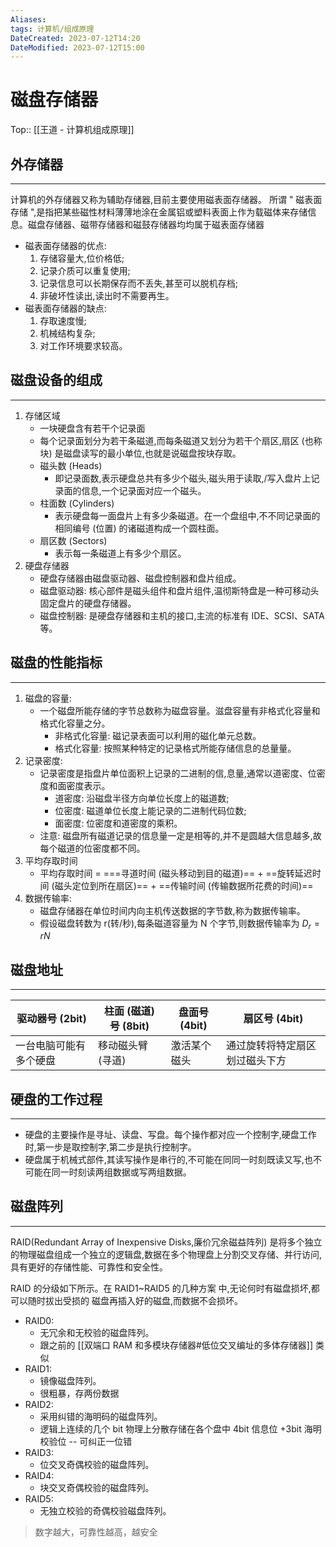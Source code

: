 ```yaml
---
Aliases: 
tags: 计算机/组成原理
DateCreated: 2023-07-12T14:20
DateModified: 2023-07-12T15:00
---
```

# 磁盘存储器
Top:: [[王道 - 计算机组成原理]]

## 外存储器
---
计算机的外存储器又称为辅助存储器,目前主要使用磁表面存储器。
所谓 " 磁表面存储 ",是指把某些磁性材料薄薄地涂在金属铝或塑料表面上作为载磁体来存储信息。磁盘存储器、磁带存储器和磁鼓存储器均均属于磁表面存储器

- 磁表面存储器的优点:
	1. 存储容量大,位价格低;
	2. 记录介质可以重复使用;
	3. 记录信息可以长期保存而不丢失,甚至可以脱机存档;
	4. 非破坏性读出,读出时不需要再生。
- 磁表面存储器的缺点:
	1. 存取速度慢;
	2. 机械结构复杂;
	3. 对工作环境要求较高。

## 磁盘设备的组成
---
1. 存储区域
	- 一块硬盘含有若干个记录面
	- 每个记录面划分为若干条磁道,而每条磁道又划分为若干个扇区,扇区 (也称块) 是磁盘读写的最小单位,也就是说磁盘按块存取。
	- 磁头数 (Heads)
		- 即记录面数,表示硬盘总共有多少个磁头,磁头用于读取,/写入盘片上记录面的信息,一个记录面对应一个磁头。
	- 柱面数 (Cylinders)
		- 表示硬盘每一面盘片上有多少条磁道。在一个盘组中,不不同记录面的相同编号 (位置) 的诸磁道构成一个圆柱面。
	- 扇区数 (Sectors)
		- 表示每一条磁道上有多少个扇区。
2. 硬盘存储器
	- 硬盘存储器由磁盘驱动器、磁盘控制器和盘片组成。
	- 磁盘驱动器: 核心部件是磁头组件和盘片组件,温彻斯特盘是一种可移动头固定盘片的硬盘存储器。
	- 磁盘控制器: 是硬盘存储器和主机的接口,主流的标准有 IDE、SCSI、SATA 等。

## 磁盘的性能指标
---
1. 磁盘的容量:
	 - 一个磁盘所能存储的字节总数称为磁盘容量。滋盘容量有非格式化容量和格式化容量之分。
		 - 非格式化容量: 磁记录表面可以利用的磁化单元总数。
		 - 格式化容量: 按照某种特定的记录格式所能存储信息的总量量。
2. 记录密度:
	- 记录密度是指盘片单位面积上记录的二进制的信,息量,通常以道密度、位密度和面密度表示。
		- 道密度: 沿磁盘半径方向单位长度上的磁道数;
		- 位密度: 磁道单位长度上能记录的二进制代码位数;
		- 面密度: 位密度和道密度的乘积。
	- 注意: 磁盘所有磁道记录的信息量一定是相等的,并不是圆越大信息越多,故每个磁道的位密度都不同。
3. 平均存取时间
	- 平均存取时间 =
	  ===寻道时间 (磁头移动到目的磁道)== +
	  ==旋转延迟时间 (磁头定位到所在扇区)== +
	  ==传输时间 (传输数据所花费的时间)==
4. 数据传输率:
	- 磁盘存储器在单位时间内向主机传送数据的字节数,称为数据传输率。
	- 假设磁盘转数为 r(转/秒),每条磁道容量为 N 个字节,则数据传输率为 $D_{r}=rN$

## 磁盘地址
---

| 驱动器号 (2bit)               | 柱面 (磁道) 号 (8bit)   | 盘面号 (4bit) | 扇区号 (4bit) |
| ---------------------- | ---------------- | ------ | ------ |
| 一台电脑可能有多个硬盘 | 移动磁头臂 (寻道) | 激活某个磁头       |       通过旋转将特定扇区划过磁头下方 |

## 硬盘的工作过程
---
- 硬盘的主要操作是寻址、读盘、写盘。每个操作都对应一个控制字,硬盘工作时,第一步是取控制字,第二步是执行控制字。
- 硬盘属于机械式部件,其读写操作是串行的,不可能在同同一时刻既读又写,也不可能在同一时刻读两组数据或写两组数据。

## 磁盘阵列
---
RAID(Redundant Array of Inexpensive Disks,廉价冗余磁益阵列) 是将多个独立的物理磁盘组成一个独立的逻辑盘,数据在多个物理盘上分割交叉存储、并行访问,具有更好的存储性能、可靠性和安全性。

RAID 的分级如下所示。在 RAID1~RAID5 的几种方案
中,无论何时有磁盘损坏,都可以随时拔出受损的
磁盘再插入好的磁盘,而数据不会损坏。

- RAID0:
	- 无冗余和无校验的磁盘阵列。
	- 跟之前的 [[双端口 RAM 和多模块存储器#低位交叉编址的多体存储器]] 类似
- RAID1:
	- 镜像磁盘阵列。
	- 很粗暴，存两份数据
- RAID2:
	- 采用纠错的海明码的磁盘阵列。
	- 逻辑上连续的几个 bit 物理上分散存储在各个盘中 4bit 信息位 +3bit 海明校验位 -- 可纠正一位错
- RAID3:
	- 位交叉奇偶校验的磁盘阵列。
- RAID4:
	- 块交叉奇偶校验的磁盘阵列。
- RAID5:
	- 无独立校验的奇偶校验磁盘阵列。

> 数字越大，可靠性越高，越安全
